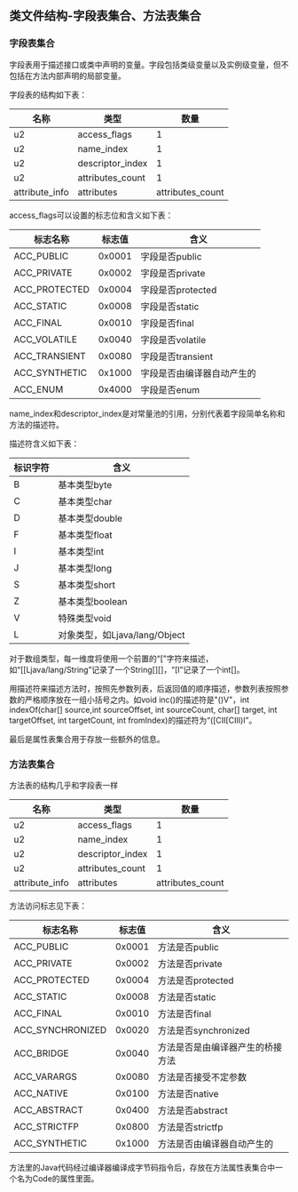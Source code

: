 ## 	类文件结构-字段表集合、方法表集合

### 字段表集合

  字段表用于描述接口或类中声明的变量。字段包括类级变量以及实例级变量，但不包括在方法内部声明的局部变量。

  字段表的结构如下表：

  | 名称           | 类型             | 数量             |
  | -------------- | ---------------- | ---------------- |
  | u2             | access_flags     | 1                |
  | u2             | name_index       | 1                |
  | u2             | descriptor_index | 1                |
  | u2             | attributes_count | 1                |
  | attribute_info | attributes       | attributes_count |

  access_flags可以设置的标志位和含义如下表：

  | 标志名称      | 标志值 | 含义                       |
  | ------------- | ------ | -------------------------- |
  | ACC_PUBLIC    | 0x0001 | 字段是否public             |
  | ACC_PRIVATE   | 0x0002 | 字段是否private            |
  | ACC_PROTECTED | 0x0004 | 字段是否protected          |
  | ACC_STATIC    | 0x0008 | 字段是否static             |
  | ACC_FINAL     | 0x0010 | 字段是否final              |
  | ACC_VOLATILE  | 0x0040 | 字段是否volatile           |
  | ACC_TRANSIENT | 0x0080 | 字段是否transient          |
  | ACC_SYNTHETIC | 0x1000 | 字段是否由编译器自动产生的 |
  | ACC_ENUM      | 0x4000 | 字段是否enum               |

  name_index和descriptor_index是对常量池的引用，分别代表着字段简单名称和方法的描述符。

  描述符含义如下表：

  | 标识字符 | 含义                          |
  | -------- | ----------------------------- |
  | B        | 基本类型byte                  |
  | C        | 基本类型char                  |
  | D        | 基本类型double                |
  | F        | 基本类型float                 |
  | I        | 基本类型int                   |
  | J        | 基本类型long                  |
  | S        | 基本类型short                 |
  | Z        | 基本类型boolean               |
  | V        | 特殊类型void                  |
  | L        | 对象类型，如Ljava/lang/Object |

  对于数组类型，每一维度将使用一个前置的“[”字符来描述，如“[[Ljava/lang/String”记录了一个String\[\]\[\]，“[I”记录了一个int\[\]。

  用描述符来描述方法时，按照先参数列表，后返回值的顺序描述，参数列表按照参数的严格顺序放在一组小括号之内。如void inc()的描述符是"()V"，int indexOf(char[] source,int sourceOffset, int sourceCount, char[] target, int targetOffset, int targetCount, int fromIndex)的描述符为“([CII[CIII)I”。

  最后是属性表集合用于存放一些额外的信息。

### 方法表集合

  方法表的结构几乎和字段表一样

  | 名称           | 类型             | 数量             |
  | -------------- | ---------------- | ---------------- |
  | u2             | access_flags     | 1                |
  | u2             | name_index       | 1                |
  | u2             | descriptor_index | 1                |
  | u2             | attributes_count | 1                |
  | attribute_info | attributes       | attributes_count |

  方法访问标志见下表：

  | 标志名称         | 标志值 | 含义                             |
  | ---------------- | ------ | -------------------------------- |
  | ACC_PUBLIC       | 0x0001 | 方法是否public                   |
  | ACC_PRIVATE      | 0x0002 | 方法是否private                  |
  | ACC_PROTECTED    | 0x0004 | 方法是否protected                |
  | ACC_STATIC       | 0x0008 | 方法是否static                   |
  | ACC_FINAL        | 0x0010 | 方法是否final                    |
  | ACC_SYNCHRONIZED | 0x0020 | 方法是否synchronized             |
  | ACC_BRIDGE       | 0x0040 | 方法是否是由编译器产生的桥接方法 |
  | ACC_VARARGS      | 0x0080 | 方法是否接受不定参数             |
  | ACC_NATIVE       | 0x0100 | 方法是否native                   |
  | ACC_ABSTRACT     | 0x0400 | 方法是否abstract                 |
  | ACC_STRICTFP     | 0x0800 | 方法是否strictfp                 |
  | ACC_SYNTHETIC    | 0x1000 | 方法是否由编译器自动产生的       |

  方法里的Java代码经过编译器编译成字节码指令后，存放在方法属性表集合中一个名为Code的属性里面。
